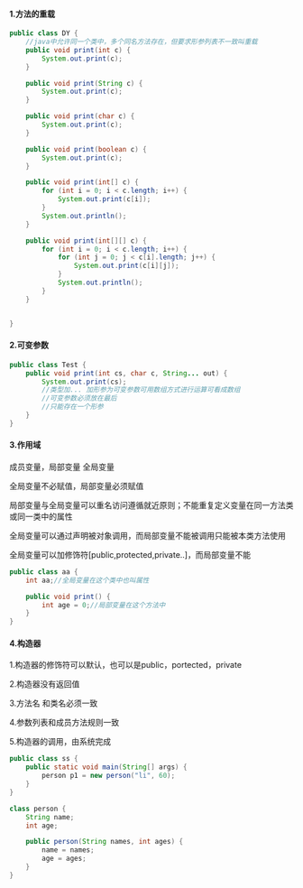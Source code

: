 #### 1.方法的重载

```java
public class DY {
    //java中允许同一个类中，多个同名方法存在，但要求形参列表不一致叫重载
    public void print(int c) {
        System.out.print(c);
    }

    public void print(String c) {
        System.out.print(c);
    }

    public void print(char c) {
        System.out.print(c);
    }

    public void print(boolean c) {
        System.out.print(c);
    }

    public void print(int[] c) {
        for (int i = 0; i < c.length; i++) {
            System.out.print(c[i]);
        }
        System.out.println();
    }

    public void print(int[][] c) {
        for (int i = 0; i < c.length; i++) {
            for (int j = 0; j < c[i].length; j++) {
                System.out.print(c[i][j]);
            }
            System.out.println();
        }
    }


}
```

#### 2.可变参数

```java
public class Test {
    public void print(int cs, char c, String... out) {
        System.out.print(cs);
        //类型加... 加形参为可变参数可用数组方式进行运算可看成数组
        //可变参数必须放在最后
        //只能存在一个形参
    }
}
```

#### 3.作用域

成员变量，局部变量 全局变量

全局变量不必赋值，局部变量必须赋值

局部变量与全局变量可以重名访问遵循就近原则；不能重复定义变量在同一方法类或同一类中的属性

全局变量可以通过声明被对象调用，而局部变量不能被调用只能被本类方法使用

全局变量可以加修饰符[public,protected,private..]，而局部变量不能

```java
public class aa {
    int aa;//全局变量在这个类中也叫属性

    public void print() {
        int age = 0;//局部变量在这个方法中　　
    }
}

```

#### 4.构造器

1.构造器的修饰符可以默认，也可以是public，portected，private

2.构造器没有返回值

3.方法名 和类名必须一致

4.参数列表和成员方法规则一致

5.构造器的调用，由系统完成

```java
public class ss {
    public static void main(String[] args) {
        person p1 = new person("li", 60);
    }
}

class person {
    String name;
    int age;

    public person(String names, int ages) {
        name = names;
        age = ages;
    }
}
```